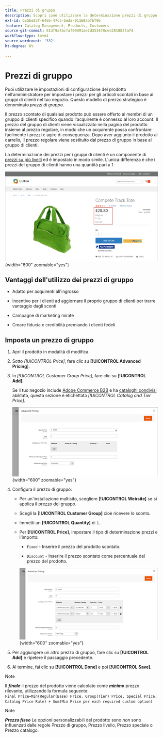 ```yaml
---
title: Prezzi di gruppo
description: Scopri come utilizzare la determinazione prezzi di gruppo per impostare i prezzi per gli articoli scontati in base ai gruppi di clienti nel tuo negozio.
exl-id: bc5be23f-64eb-47c3-beda-01168abfbf96
feature: Catalog Management, Products, Customers
source-git-commit: 61df9a4bcfaf09491ae2d353478ceb281082fa74
workflow-type: tm+mt
source-wordcount: '332'
ht-degree: 0%

---
```


# Prezzi di gruppo

Puoi utilizzare le impostazioni di configurazione del prodotto nell’amministratore per impostare i prezzi per gli articoli scontati in base ai gruppi di clienti nel tuo negozio. Questo modello di prezzo strategico è denominato _prezzi di gruppo_.

Il prezzo scontato di qualsiasi prodotto può essere offerto ai membri di un gruppo di clienti specifico quando l&#39;acquirente è connesso al loro account. Il prezzo del gruppo di clienti viene visualizzato nella pagina del prodotto insieme al prezzo regolare, in modo che un acquirente possa confrontare facilmente i prezzi e agire di conseguenza. Dopo aver aggiunto il prodotto al carrello, il prezzo regolare viene sostituito dal prezzo di gruppo in base al gruppo di clienti.

La determinazione dei prezzi per i gruppi di clienti è un componente di [prezzi su più livelli](product-price-tier.md) ed è impostato in modo simile. L&#39;unica differenza è che i prezzi del gruppo di clienti hanno una quantità pari a 1.

![Sconto gruppo clienti](./assets/storefront-price-group.png){width="600" zoomable="yes"}

## Vantaggi dell&#39;utilizzo dei prezzi di gruppo

- Adatto per acquirenti all&#39;ingrosso

- Incentivo per i clienti ad aggiornare il proprio gruppo di clienti per trarre vantaggio dagli sconti

- Campagne di marketing mirate

- Creare fiducia e credibilità premiando i clienti fedeli

## Imposta un prezzo di gruppo

1. Apri il prodotto in modalità di modifica.

1. Sotto _[!UICONTROL Price]_, fare clic su **[!UICONTROL Advanced Pricing]**.

1. In _[!UICONTROL Customer Group Price]_, fare clic su **[!UICONTROL Add]**.

   Se il tuo negozio include [Adobe Commerce B2B](../b2b/introduction.md) e ha [cataloghi condivisi](../b2b/catalog-shared.md) abilitata, questa sezione è etichettata _[!UICONTROL Catalog and Tier Price]_.

   ![Advanced Pricing](./assets/product-price-group.png){width="600" zoomable="yes"}

1. Configura il prezzo di gruppo:

   - Per un&#39;installazione multisito, scegliere **[!UICONTROL Website]** se si applica il prezzo del gruppo.

   - Scegli la **[!UICONTROL Customer Group]** cioè ricevere lo sconto.

   - Immetti un **[!UICONTROL Quantity]** di `1`.

   - Per **[!UICONTROL Price]**, impostare il tipo di determinazione prezzi e l&#39;importo:

      - `Fixed` - Inserire il prezzo del prodotto scontato.

      - `Discount` - Inserire il prezzo scontato come percentuale del prezzo del prodotto.

     ![Determinazione prezzi gruppo clienti](./assets/product-price-group-discount.png){width="600" zoomable="yes"}

1. Per aggiungere un altro prezzo di gruppo, fare clic su **[!UICONTROL Add]** e ripetere il passaggio precedente.

1. Al termine, fai clic su **[!UICONTROL Done]** e poi **[!UICONTROL Save]**.

>[!NOTE]
>
>Il **_finale_** il prezzo del prodotto viene calcolato come **_minimo_** prezzo rilevante, utilizzando la formula seguente: <br/>`Final Price=Min(Regular(Base) Price, Group(Tier) Price, Special Price, Catalog Price Rule) + Sum(Min Price per each required custom option)`

>[!NOTE]
>
>**_Prezzo fisso_** Le opzioni personalizzabili del prodotto sono _non_ sono influenzati dalle regole Prezzo di gruppo, Prezzo livello, Prezzo speciale o Prezzo catalogo.
